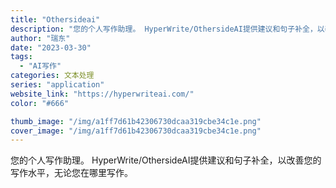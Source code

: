 ```yaml
---
title: "Othersideai"
description: "您的个人写作助理。 HyperWrite/OthersideAI提供建议和句子补全，以改善您的写作水平，无论您在哪里写作"
author: "瑞东"
date: "2023-03-30"
tags:
  - "AI写作"
categories: 文本处理
series: "application"
website_link: "https://hyperwriteai.com/"
color: "#666"

thumb_image: "/img/a1ff7d61b42306730dcaa319cbe34c1e.png"
cover_image: "/img/a1ff7d61b42306730dcaa319cbe34c1e.png"
---
```


您的个人写作助理。 HyperWrite/OthersideAI提供建议和句子补全，以改善您的写作水平，无论您在哪里写作。